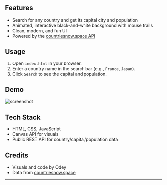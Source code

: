 ## Features
- Search for any country and get its capital city and population
- Animated, interactive black-and-white background with mouse trails
- Clean, modern, and fun UI
- Powered by the [countriesnow.space API](https://countriesnow.space/api/v0.1/countries/population/cities)

## Usage
1. Open `index.html` in your browser.
2. Enter a country name in the search bar (e.g., `France`, `Japan`).
3. Click `Search` to see the capital and population.

## Demo
![screenshot](screenshot.png) <!-- Add a screenshot if you want! -->

## Tech Stack
- HTML, CSS, JavaScript
- Canvas API for visuals
- Public REST API for country/capital/population data

## Credits
- Visuals and code by Odey
- Data from [countriesnow.space](https://countriesnow.space/)

---
